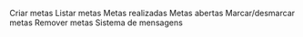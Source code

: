 Criar metas
Listar metas
    Metas realizadas
    Metas abertas
Marcar/desmarcar metas
Remover metas
Sistema de mensagens
